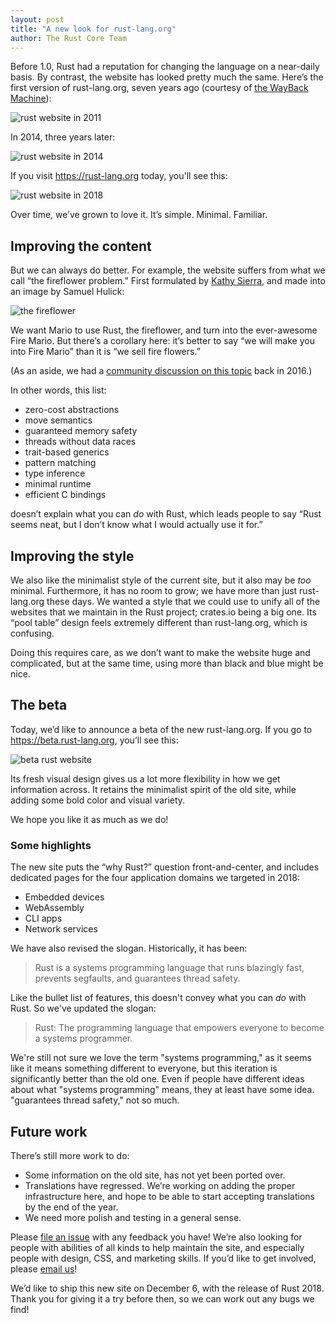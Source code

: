 ```yaml
---
layout: post
title: "A new look for rust-lang.org"
author: The Rust Core Team
---
```


Before 1.0, Rust had a reputation for changing the language on a near-daily
basis. By contrast, the website has looked pretty much the same. Here’s the
first version of rust-lang.org, seven years ago (courtesy of [the WayBack
Machine](https://web.archive.org/)):

![rust website in 2011](/images/rust-www1.png)

In 2014, three years later:

![rust website in 2014](/images/rust-www2.png)

If you visit <https://rust-lang.org> today, you'll see this:

![rust website in 2018](/images/rust-www3.png)

Over time, we’ve grown to love it. It’s simple. Minimal. Familiar.

## Improving the content

But we can always do better. For example, the website suffers from what we
call “the fireflower problem.” First formulated by [Kathy
Sierra](http://seriouspony.com/), and made into an image by Samuel Hulick:

![the fireflower](/images/fireflower.png)

We want Mario to use Rust, the fireflower, and turn into the ever-awesome
Fire Mario. But there’s a corollary here: it’s better to say “we will make
you into Fire Mario” than it is “we sell fire flowers.”

(As an aside, we had a [community discussion on this
topic](https://brson.github.io/fireflowers/) back in 2016.)

In other words, this list:

- zero-cost abstractions
- move semantics
- guaranteed memory safety
- threads without data races
- trait-based generics
- pattern matching
- type inference
- minimal runtime
- efficient C bindings

doesn’t explain what you can *do* with Rust, which leads people to say “Rust
seems neat, but I don’t know what I would actually use it for.”

## Improving the style

We also like the minimalist style of the current site, but it also may be
*too* minimal. Furthermore, it has no room to grow; we have more than just
rust-lang.org these days. We wanted a style that we could use to unify all of
the websites that we maintain in the Rust project; crates.io being a big one.
Its “pool table” design feels extremely different than rust-lang.org, which
is confusing.

Doing this requires care, as we don’t want to make the website huge and
complicated, but at the same time, using more than black and blue might be
nice.

## The beta

Today, we’d like to announce a beta of the new rust-lang.org. If you go to
<https://beta.rust-lang.org>, you’ll see this:

![beta rust website](/images/rust-www4.png)

Its fresh visual design gives us a lot more flexibility in how we get
information across. It retains the minimalist spirit of the old site, while
adding some bold color and visual variety.

We hope you like it as much as we do!

### Some highlights

The new site puts the “why Rust?” question front-and-center, and includes
dedicated pages for the four application domains we targeted in 2018:

- Embedded devices
- WebAssembly
- CLI apps
- Network services

We have also revised the slogan. Historically, it has been:

> Rust is a systems programming language that runs blazingly fast, prevents
> segfaults, and guarantees thread safety.

Like the bullet list of features, this doesn't convey what you can *do* with
Rust. So we've updated the slogan:

> Rust: The programming language that empowers everyone to become a systems
> programmer.

We're still not sure we love the term "systems programming," as it seems like
it means something different to everyone, but this iteration is significantly
better than the old one. Even if people have different ideas about what
"systems programming" means, they at least have some idea. "guarantees thread
safety," not so much.

## Future work

There’s still more work to do:

- Some information on the old site, has not yet been ported over.
- Translations have regressed. We’re working on adding the proper
  infrastructure here, and hope to be able to start accepting translations by
  the end of the year.
- We need more polish and testing in a general sense.

Please [file an
issue](https://github.com/rust-lang/beta.rust-lang.org/issues/new) with any
feedback you have! We’re also looking for people with abilities of all kinds
to help maintain the site, and especially people with design, CSS, and
marketing skills. If you’d like to get involved, please [email
us](mailto:www@rust-lang.org)!

We’d like to ship this new site on December 6, with the release of Rust 2018.
Thank you for giving it a try before then, so we can work out any bugs we
find!